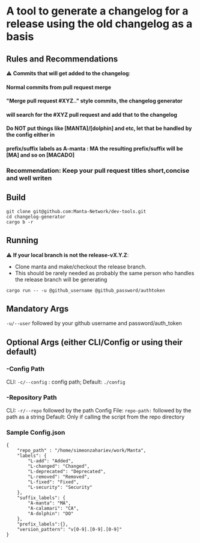 # A tool to generate a changelog for a release using the old changelog as a basis

## Rules and Recommendations 
:warning: **Commits that will get added to the changelog**:
#### Normal commits from pull request merge

#### "Merge pull request #XYZ.." style commits, the changelog generator
#### will search for the #XYZ pull request and add that to the changelog

#### Do NOT put things like [MANTA]/[dolphin] and etc, let that be handled by the config either in
####  prefix/suffix labels as A-manta : MA the resulting prefix/suffix will be [MA] and so on [MACADO]

### Recommendation: Keep your pull request titles short,concise and well writen

## Build
```shell
git clone git@github.com:Manta-Network/dev-tools.git
cd changelog-generator
cargo b -r
```

## Running
:warning: **If your local branch is not the release-vX.Y.Z**:
 - Clone manta and make/checkout the release branch.
 - This should be rarely needed as probably the same person who handles the release branch will be generating
```shell
cargo run -- -u @github_username @github_password/authtoken
```

## Mandatory Args
``` -u/--user ``` followed by your github username and password/auth_token

## Optional Args (either CLI/Config or using their default)

### -Config Path
CLI:
``` -c/--config ``` : config path;
Default: 
```./config```
### -Repository Path
CLI:
``` -r/--repo ``` followed by the path
Config File:
```repo-path:``` followed by the path as a string
Default:
  Only if calling the script from the repo directory


### Sample Config.json
```
{
    "repo_path" : "/home/simeonzahariev/work/Manta",
    "labels": {
        "L-add": "Added",
        "L-changed": "Changed",
        "L-deprecated": "Deprecated",
        "L-removed": "Removed",
        "L-fixed": "Fixed",
        "L-security": "Security"
    },
    "suffix_labels": {
        "A-manta": "MA",
        "A-calamari": "CA",
        "A-dolphin": "DO"
    },
    "prefix_labels":{},
    "version_pattern": "v[0-9].[0-9].[0-9]"
}
```
